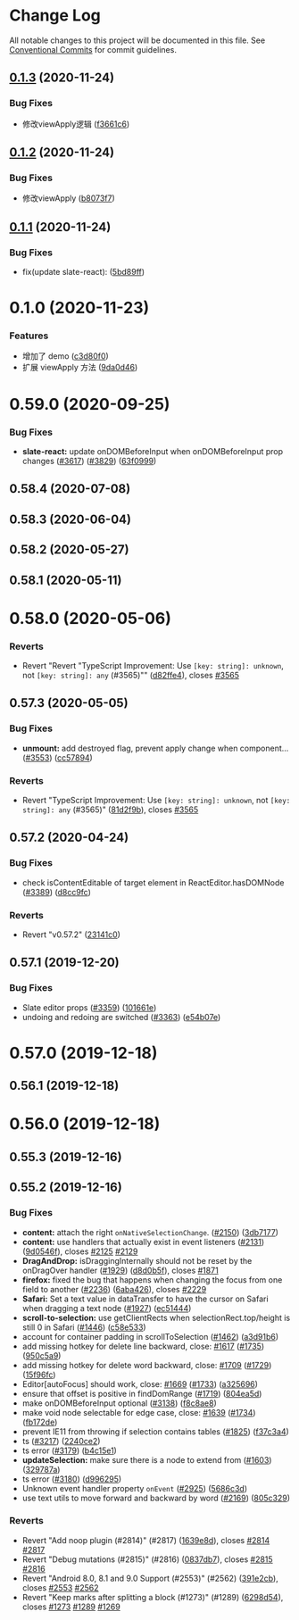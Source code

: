 # Change Log

All notable changes to this project will be documented in this file.
See [Conventional Commits](https://conventionalcommits.org) for commit guidelines.

## [0.1.3](https://github.com/solidoc/iffe-react/compare/@solidoc/slate-react@0.1.2...@solidoc/slate-react@0.1.3) (2020-11-24)


### Bug Fixes

* 修改viewApply逻辑 ([f3661c6](https://github.com/solidoc/iffe-react/commit/f3661c6357ccf379f52ef69fc04116e5cf72fb2c))





## [0.1.2](https://github.com/solidoc/iffe-react/compare/@solidoc/slate-react@0.1.1...@solidoc/slate-react@0.1.2) (2020-11-24)


### Bug Fixes

* 修改viewApply ([b8073f7](https://github.com/solidoc/iffe-react/commit/b8073f755c4205e689bfc8a98bd1171d48b72b3a))





## [0.1.1](https://github.com/solidoc/iffe-react/compare/@solidoc/slate-react@0.1.0...@solidoc/slate-react@0.1.1) (2020-11-24)


### Bug Fixes

* fix(update slate-react): ([5bd89ff](https://github.com/solidoc/iffe-react/commit/5bd89ff94090479d6257aff9b2fb674fe9a82cb8))





# 0.1.0 (2020-11-23)

### Features

- 增加了 demo ([c3d80f0](https://github.com/solidoc/iffe-react/commit/c3d80f063a07599ba1ac1f96364ab9986cdd2281))
- 扩展 viewApply 方法 ([9da0d46](https://github.com/solidoc/iffe-react/commit/9da0d467422aefe3ec91adc61ac8a0d9830ae3f4))

# 0.59.0 (2020-09-25)

### Bug Fixes

- **slate-react:** update onDOMBeforeInput when onDOMBeforeInput prop changes ([#3617](https://github.com/solidoc/iffe-react/issues/3617)) ([#3829](https://github.com/solidoc/iffe-react/issues/3829)) ([63f0999](https://github.com/solidoc/iffe-react/commit/63f099952ea36af355dab6a84b1dffd29b46f27e))

## 0.58.4 (2020-07-08)

## 0.58.3 (2020-06-04)

## 0.58.2 (2020-05-27)

## 0.58.1 (2020-05-11)

# 0.58.0 (2020-05-06)

### Reverts

- Revert "Revert "TypeScript Improvement: Use `[key: string]: unknown`, not `[key: string]: any` (#3565)"" ([d82ffe4](https://github.com/solidoc/iffe-react/commit/d82ffe49a5253de08adab8f36ac7f07879037977)), closes [#3565](https://github.com/solidoc/iffe-react/issues/3565)

## 0.57.3 (2020-05-05)

### Bug Fixes

- **unmount:** add destroyed flag, prevent apply change when component… ([#3553](https://github.com/solidoc/iffe-react/issues/3553)) ([cc57894](https://github.com/solidoc/iffe-react/commit/cc57894f9813b5c2a44499a128d850431bd9ae98))

### Reverts

- Revert "TypeScript Improvement: Use `[key: string]: unknown`, not `[key: string]: any` (#3565)" ([81d2f9b](https://github.com/solidoc/iffe-react/commit/81d2f9bb8f6a78590d7868deb289ec36fb208629)), closes [#3565](https://github.com/solidoc/iffe-react/issues/3565)

## 0.57.2 (2020-04-24)

### Bug Fixes

- check isContentEditable of target element in ReactEditor.hasDOMNode ([#3389](https://github.com/solidoc/iffe-react/issues/3389)) ([d8cc9fc](https://github.com/solidoc/iffe-react/commit/d8cc9fc46b6f247093c66d55652aced0b885348a))

### Reverts

- Revert "v0.57.2" ([23141c0](https://github.com/solidoc/iffe-react/commit/23141c046bf7cd00e71a186f8d63e7c2ad9f1f6e))

## 0.57.1 (2019-12-20)

### Bug Fixes

- Slate editor props ([#3359](https://github.com/solidoc/iffe-react/issues/3359)) ([101661e](https://github.com/solidoc/iffe-react/commit/101661ee27b53a228407173b0f8fdfd1a5f901d4))
- undoing and redoing are switched ([#3363](https://github.com/solidoc/iffe-react/issues/3363)) ([e54b07e](https://github.com/solidoc/iffe-react/commit/e54b07eba8ab23a8c26b275f77e8ec207f8c9b55))

# 0.57.0 (2019-12-18)

## 0.56.1 (2019-12-18)

# 0.56.0 (2019-12-18)

## 0.55.3 (2019-12-16)

## 0.55.2 (2019-12-16)

### Bug Fixes

- **content:** attach the right `onNativeSelectionChange`. ([#2150](https://github.com/solidoc/iffe-react/issues/2150)) ([3db7177](https://github.com/solidoc/iffe-react/commit/3db717761e8c4e553c2c259dcff415e8f79ebe4d))
- **content:** use handlers that actually exist in event listeners ([#2131](https://github.com/solidoc/iffe-react/issues/2131)) ([9d0546f](https://github.com/solidoc/iffe-react/commit/9d0546fad3a69e1c7aff318f69fa39c2e7a75149)), closes [#2125](https://github.com/solidoc/iffe-react/issues/2125) [#2129](https://github.com/solidoc/iffe-react/issues/2129)
- **DragAndDrop:** isDraggingInternally should not be reset by the onDragOver handler ([#1929](https://github.com/solidoc/iffe-react/issues/1929)) ([d8d0b5f](https://github.com/solidoc/iffe-react/commit/d8d0b5ff3c4f858b40bd5d4b259a684a01a55187)), closes [#1871](https://github.com/solidoc/iffe-react/issues/1871)
- **firefox:** fixed the bug that happens when changing the focus from one field to another ([#2236](https://github.com/solidoc/iffe-react/issues/2236)) ([6aba426](https://github.com/solidoc/iffe-react/commit/6aba4260f84a4ffe6ccbe60078c95f7c39a8a6c0)), closes [#2229](https://github.com/solidoc/iffe-react/issues/2229)
- **Safari:** Set a text value in dataTransfer to have the cursor on Safari when dragging a text node ([#1927](https://github.com/solidoc/iffe-react/issues/1927)) ([ec51444](https://github.com/solidoc/iffe-react/commit/ec51444df18958131696325d1454c15767c209b1))
- **scroll-to-selection:** use getClientRects when selectionRect.top/height is still 0 in Safari ([#1446](https://github.com/solidoc/iffe-react/issues/1446)) ([c58e533](https://github.com/solidoc/iffe-react/commit/c58e53364f6f30d68d26022a3a68b88b75d9463e))
- account for container padding in scrollToSelection ([#1462](https://github.com/solidoc/iffe-react/issues/1462)) ([a3d91b6](https://github.com/solidoc/iffe-react/commit/a3d91b6daae95642f19fd2b2fd7e3308c88113ac))
- add missing hotkey for delete line backward, close: [#1617](https://github.com/solidoc/iffe-react/issues/1617) ([#1735](https://github.com/solidoc/iffe-react/issues/1735)) ([950c5a9](https://github.com/solidoc/iffe-react/commit/950c5a92e1e3b19318b457eff3151d8bf39b87de))
- add missing hotkey for delete word backward, close: [#1709](https://github.com/solidoc/iffe-react/issues/1709) ([#1729](https://github.com/solidoc/iffe-react/issues/1729)) ([15f96fc](https://github.com/solidoc/iffe-react/commit/15f96fcfceecfcbbde4c7667f881d3efa46bb95f))
- Editor[autoFocus] should work, close: [#1669](https://github.com/solidoc/iffe-react/issues/1669) ([#1733](https://github.com/solidoc/iffe-react/issues/1733)) ([a325696](https://github.com/solidoc/iffe-react/commit/a3256963396364986ec91e9d0b4fe5b6a5497c4c))
- ensure that offset is positive in findDomRange ([#1719](https://github.com/solidoc/iffe-react/issues/1719)) ([804ea5d](https://github.com/solidoc/iffe-react/commit/804ea5d4d00312e5021c90ceaa81d6ac3f529027))
- make onDOMBeforeInput optional ([#3138](https://github.com/solidoc/iffe-react/issues/3138)) ([f8c8ae8](https://github.com/solidoc/iffe-react/commit/f8c8ae85964e76869e1ebafa3947953f154f1542))
- make void node selectable for edge case, close: [#1639](https://github.com/solidoc/iffe-react/issues/1639) ([#1734](https://github.com/solidoc/iffe-react/issues/1734)) ([fb172de](https://github.com/solidoc/iffe-react/commit/fb172dec6fdbb9b38037fb8e11814b6385588513))
- prevent IE11 from throwing if selection contains tables ([#1825](https://github.com/solidoc/iffe-react/issues/1825)) ([f37c3a4](https://github.com/solidoc/iffe-react/commit/f37c3a4776bbb49c3b5c123b3ea392431ea9c21f))
- ts ([#3217](https://github.com/solidoc/iffe-react/issues/3217)) ([2240ce2](https://github.com/solidoc/iffe-react/commit/2240ce227420f6d10888654d633861efa99be2e0))
- ts error ([#3179](https://github.com/solidoc/iffe-react/issues/3179)) ([b4c15e1](https://github.com/solidoc/iffe-react/commit/b4c15e13c10710ec1f55e2d2c6e66076adb2b8df))
- **updateSelection:** make sure there is a node to extend from ([#1603](https://github.com/solidoc/iffe-react/issues/1603)) ([329787a](https://github.com/solidoc/iffe-react/commit/329787a07a9fcd8b94f0015ba5ecb0bca3103d88))
- ts error ([#3180](https://github.com/solidoc/iffe-react/issues/3180)) ([d996295](https://github.com/solidoc/iffe-react/commit/d99629517dfb681f49c348100c37311131777677))
- Unknown event handler property `onEvent` ([#2925](https://github.com/solidoc/iffe-react/issues/2925)) ([5686c3d](https://github.com/solidoc/iffe-react/commit/5686c3d8cc9b623807ec740d2d996f6b11d18054))
- use text utils to move forward and backward by word ([#2169](https://github.com/solidoc/iffe-react/issues/2169)) ([805c329](https://github.com/solidoc/iffe-react/commit/805c329e5d9af21fb6286e7811c2689872e3a7f2))

### Reverts

- Revert "Add noop plugin (#2814)" (#2817) ([1639e8d](https://github.com/solidoc/iffe-react/commit/1639e8da49693775b5895392985b554027b055b2)), closes [#2814](https://github.com/solidoc/iffe-react/issues/2814) [#2817](https://github.com/solidoc/iffe-react/issues/2817)
- Revert "Debug mutations (#2815)" (#2816) ([0837db7](https://github.com/solidoc/iffe-react/commit/0837db7ce093d0f27404d1fb183d628f5188a1e4)), closes [#2815](https://github.com/solidoc/iffe-react/issues/2815) [#2816](https://github.com/solidoc/iffe-react/issues/2816)
- Revert "Android 8.0, 8.1 and 9.0 Support (#2553)" (#2562) ([391e2cb](https://github.com/solidoc/iffe-react/commit/391e2cba67adf5a36b95079be25808d96ad03238)), closes [#2553](https://github.com/solidoc/iffe-react/issues/2553) [#2562](https://github.com/solidoc/iffe-react/issues/2562)
- Revert "Keep marks after splitting a block (#1273)" (#1289) ([6298d54](https://github.com/solidoc/iffe-react/commit/6298d5442d560600f01c5032a4825e84fb86bc9f)), closes [#1273](https://github.com/solidoc/iffe-react/issues/1273) [#1289](https://github.com/solidoc/iffe-react/issues/1289) [#1269](https://github.com/solidoc/iffe-react/issues/1269)
